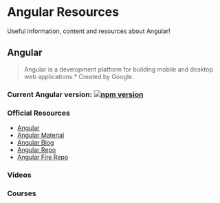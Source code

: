 # Angular Resources

Useful information, content and resources about Angular!

## Angular

> Angular is a development platform for building mobile and desktop web applications.* Created by Google. 
 

### Current Angular version: [![npm version](https://badge.fury.io/js/@angular%2Fcore.svg)](https://badge.fury.io/js/@angular%2Fcore)

### Official Resources
* [Angular](https://angular.io/)
* [Angular Material](https://material.angular.io/)
* [Angular Blog](https://blog.angular.io/)
* [Angular Repo](https://github.com/angular/angular)
* [Angular Fire Repo](https://github.com/angular/angularfire)


### Vídeos

### Courses
